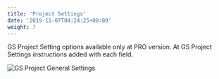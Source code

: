 ```yaml
---
title: 'Project Settings'
date: '2019-11-07T04:24:25+00:00'
weight: 7
---
```


GS Project Setting options available only at PRO version. At GS Project Settings instructions added with each field.

![GS Project General Settings](../images/GS_Projects_Settings.png)